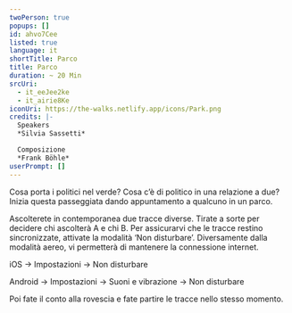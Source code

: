 ```yaml
---
twoPerson: true
popups: []
id: ahvo7Cee
listed: true
language: it
shortTitle: Parco
title: Parco
duration: ~ 20 Min
srcUri: 
  - it_eeJee2ke
  - it_airie8Ke
iconUri: https://the-walks.netlify.app/icons/Park.png
credits: |-
  Speakers
  *Silvia Sassetti*

  Composizione
  *Frank Böhle*
userPrompt: []
---
```

Cosa porta i politici nel verde? Cosa c’è di politico in una relazione a due? Inizia questa passeggiata dando appuntamento a qualcuno in un parco. 

Ascolterete in contemporanea due tracce diverse. Tirate a sorte per decidere chi ascolterà A e chi B. Per assicurarvi che le tracce restino sincronizzate, attivate la modalità ‘Non disturbare’. Diversamente dalla modalità aereo, vi permetterà di mantenere la connessione internet.

iOS → Impostazioni → Non disturbare

Android → Impostazioni → Suoni e vibrazione → Non disturbare

Poi fate il conto alla rovescia e fate partire le tracce nello stesso momento.
